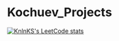 # Kochuev_Projects
[![KnlnKS's LeetCode stats](https://leetcode-stats-six.vercel.app/api?username=adimonk&theme=white)](https://github.com/filkoof/leetcode-stats)
